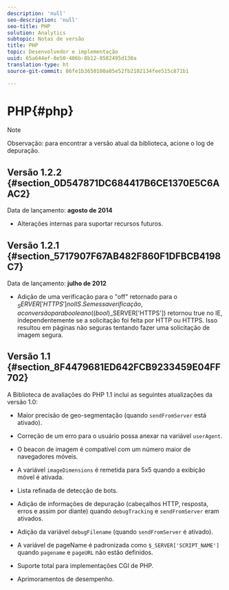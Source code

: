 ```yaml
---
description: 'null'
seo-description: 'null'
seo-title: PHP
solution: Analytics
subtopic: Notas de versão
title: PHP
topic: Desenvolvedor e implementação
uuid: 65a644ef-8e50-406b-8b12-0582495d130a
translation-type: ht
source-git-commit: 86fe1b3650100a05e52fb2102134fee515c871b1

---
```



# PHP{#php}

>[!NOTE]
>
>Observação: para encontrar a versão atual da biblioteca, acione o log de depuração.

## Versão 1.2.2 {#section_0D547871DC684417B6CE1370E5C6AAC2}

Data de lançamento: **agosto de 2014**

* Alterações internas para suportar recursos futuros.

## Versão 1.2.1 {#section_5717907F67AB482F860F1DFBCB4198C7}

Data de lançamento: **julho de 2012**

* Adição de uma verificação para o "off" retornado para o $_SERVER['HTTPS'] no IIS. Sem essa verificação, a conversão para booleano ((bool)$_SERVER['HTTPS']) retornou true no IE, independentemente se a solicitação foi feita por HTTP ou HTTPS. Isso resultou em páginas não seguras tentando fazer uma solicitação de imagem segura.

## Versão 1.1 {#section_8F4479681ED642FCB9233459E04FF702}

A Biblioteca de avaliações do PHP 1.1 inclui as seguintes atualizações da versão 1.0:

* Maior precisão de geo-segmentação (quando `sendFromServer` está ativado).
* Correção de um erro para o usuário possa anexar na variável `userAgent`.
* O beacon de imagem é compatível com um número maior de navegadores móveis.
* A variável `imageDimensions` é remetida para 5x5 quando a exibição móvel é ativada.
* Lista refinada de detecção de bots.
* Adição de informações de depuração (cabeçalhos HTTP, resposta, erros e assim por diante) quando `debugTracking` e `sendFromServer` eram ativados.

* Adição da variável `debugFilename` (quando `sendFromServer` é ativado).

* A variável de pageName é padronizada como `$_SERVER['SCRIPT_NAME']` quando `pagename` e `pageURL` não estão definidos.

* Suporte total para implementações CGI de PHP.
* Aprimoramentos de desempenho.

